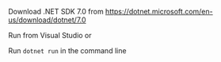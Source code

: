 Download .NET SDK 7.0 from https://dotnet.microsoft.com/en-us/download/dotnet/7.0

Run from Visual Studio or

Run ``dotnet run`` in the command line
